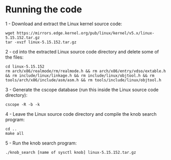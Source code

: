 # Running the code

1 - Download and extract the Linux kernel source code:

```
wget https://mirrors.edge.kernel.org/pub/linux/kernel/v5.x/linux-5.15.152.tar.gz
tar -xvzf linux-5.15.152.tar.gz  
```

2 - cd into the extracted Linux source code directory and delete some of the files:

```
cd linux-5.15.152
rm arch/x86/realmode/rm/realmode.h && rm arch/x86/entry/vdso/extable.h && rm include/linux/linkage.h && rm include/linux/objtool.h && rm tools/arch/x86/include/asm/asm.h && rm tools/include/linux/objtool.h
```

3 - Generate the cscope database (run this inside the Linux source code directory):

```
cscope -R -b -k
```

4 - Leave the Linux source code directory and compile the knob search program:

```
cd ..
make all
```

5 - Run the knob search program:
```
./knob_search [name of sysctl knob] linux-5.15.152.tar.gz
```
